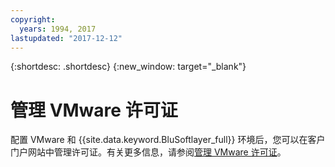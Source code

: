 ```yaml
---
copyright:
  years: 1994, 2017
lastupdated: "2017-12-12"
---
```


{:shortdesc: .shortdesc}
{:new_window: target="_blank"}

# 管理 VMware 许可证

配置 VMware 和 {{site.data.keyword.BluSoftlayer_full}} 环境后，您可以在客户门户网站中管理许可证。有关更多信息，请参阅[管理 VMware 许可证](/docs/infrastructure/vmware/manage-vmware-licenses.html)。
